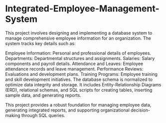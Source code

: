 # Integrated-Employee-Management-System
This project involves designing and implementing a database system to manage comprehensive employee information for an organization. The system tracks key details such as:

Employee Information: Personal and professional details of employees.
Departments: Departmental structures and assignments.
Salaries: Salary components and payroll details.
Attendance and Leaves: Employee attendance records and leave management.
Performance Reviews: Evaluations and development plans.
Training Programs: Employee training and skill development initiatives.
The database schema is normalized to optimize data integrity and storage. It includes Entity-Relationship Diagrams (ERD), relational schemas, and SQL scripts for creating tables, inserting sample data, and generating reports.

This project provides a robust foundation for managing employee data, generating integrated reports, and supporting organizational decision-making through SQL queries.
